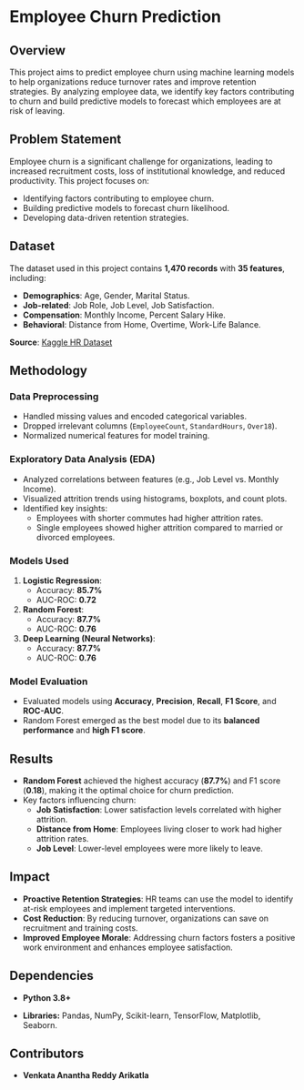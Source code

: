 # Employee Churn Prediction

## Overview
This project aims to predict employee churn using machine learning models to help organizations reduce turnover rates and improve retention strategies. By analyzing employee data, we identify key factors contributing to churn and build predictive models to forecast which employees are at risk of leaving.

## Problem Statement
Employee churn is a significant challenge for organizations, leading to increased recruitment costs, loss of institutional knowledge, and reduced productivity. This project focuses on:
- Identifying factors contributing to employee churn.
- Building predictive models to forecast churn likelihood.
- Developing data-driven retention strategies.

## Dataset
The dataset used in this project contains **1,470 records** with **35 features**, including:
- **Demographics**: Age, Gender, Marital Status.
- **Job-related**: Job Role, Job Level, Job Satisfaction.
- **Compensation**: Monthly Income, Percent Salary Hike.
- **Behavioral**: Distance from Home, Overtime, Work-Life Balance.

**Source**: [Kaggle HR Dataset](https://www.kaggle.com/code/shifanaaz125/hr-dataset-eda/input)

## Methodology
### Data Preprocessing
- Handled missing values and encoded categorical variables.
- Dropped irrelevant columns (`EmployeeCount`, `StandardHours`, `Over18`).
- Normalized numerical features for model training.

### Exploratory Data Analysis (EDA)
- Analyzed correlations between features (e.g., Job Level vs. Monthly Income).
- Visualized attrition trends using histograms, boxplots, and count plots.
- Identified key insights:
  - Employees with shorter commutes had higher attrition rates.
  - Single employees showed higher attrition compared to married or divorced employees.

### Models Used
1. **Logistic Regression**:
   - Accuracy: **85.7%**
   - AUC-ROC: **0.72**
2. **Random Forest**:
   - Accuracy: **87.7%**
   - AUC-ROC: **0.76**
3. **Deep Learning (Neural Networks)**:
   - Accuracy: **87.7%**
   - AUC-ROC: **0.76**

### Model Evaluation
- Evaluated models using **Accuracy**, **Precision**, **Recall**, **F1 Score**, and **ROC-AUC**.
- Random Forest emerged as the best model due to its **balanced performance** and **high F1 score**.

## Results
- **Random Forest** achieved the highest accuracy (**87.7%**) and F1 score (**0.18**), making it the optimal choice for churn prediction.
- Key factors influencing churn:
  - **Job Satisfaction**: Lower satisfaction levels correlated with higher attrition.
  - **Distance from Home**: Employees living closer to work had higher attrition rates.
  - **Job Level**: Lower-level employees were more likely to leave.

## Impact
- **Proactive Retention Strategies**: HR teams can use the model to identify at-risk employees and implement targeted interventions.
- **Cost Reduction**: By reducing turnover, organizations can save on recruitment and training costs.
- **Improved Employee Morale**: Addressing churn factors fosters a positive work environment and enhances employee satisfaction.

## Dependencies
- **Python 3.8+**

- **Libraries:** Pandas, NumPy, Scikit-learn, TensorFlow, Matplotlib, Seaborn.

## Contributors
- **Venkata Anantha Reddy Arikatla**
